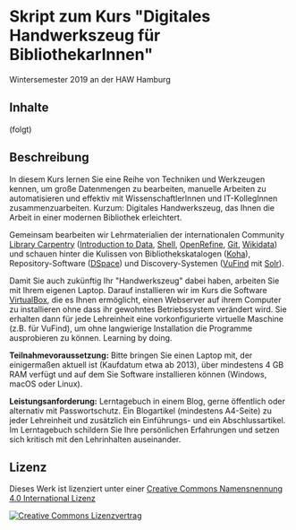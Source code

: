 # Skript zum Kurs "Digitales Handwerkszeug für BibliothekarInnen"

Wintersemester 2019 an der HAW Hamburg

## Inhalte

(folgt)

## Beschreibung

In diesem Kurs lernen Sie eine Reihe von Techniken und Werkzeugen kennen, um große Datenmengen zu bearbeiten, manuelle Arbeiten zu automatisieren und effektiv mit WissenschaftlerInnen und IT-KollegInnen zusammenzuarbeiten. Kurzum: Digitales Handwerkszeug, das Ihnen die Arbeit in einer modernen Bibliothek erleichtert.

Gemeinsam bearbeiten wir Lehrmaterialien der internationalen Community [Library Carpentry](https://librarycarpentry.org) ([Introduction to Data](https://librarycarpentry.org/lc-data-intro/), [Shell](https://librarycarpentry.github.io/lc-shell/), [OpenRefine](https://librarycarpentry.github.io/lc-open-refine/), [Git](https://librarycarpentry.github.io/lc-git/), [Wikidata](https://librarycarpentry.org/lc-wikidata/)) und schauen hinter die Kulissen von Bibliothekskatalogen ([Koha](https://koha-community.org/)), Repository-Software ([DSpace](https://duraspace.org/dspace/)) und Discovery-Systemen ([VuFind](https://vufind.org) mit [Solr](https://lucene.apache.org/solr/)).

Damit Sie auch zukünftig Ihr "Handwerkszeug" dabei haben, arbeiten Sie mit Ihrem eigenen Laptop. Darauf installieren wir im Kurs die Software [VirtualBox](https://www.virtualbox.org/), die es Ihnen ermöglicht, einen Webserver auf ihrem Computer zu installieren ohne dass ihr gewohntes Betriebssystem verändert wird. Sie erhalten dann für jede Lehreinheit eine vorkonfigurierte virtuelle Maschine (z.B. für VuFind), um ohne langwierige Installation die Programme ausprobieren zu können. Learning by doing.

**Teilnahmevoraussetzung:** Bitte bringen Sie einen Laptop mit, der einigermaßen aktuell ist (Kaufdatum etwa ab 2013), über mindestens 4 GB RAM verfügt und auf dem Sie Software installieren können (Windows, macOS oder Linux).

**Leistungsanforderung:** Lerntagebuch in einem Blog, gerne öffentlich oder alternativ mit Passwortschutz. Ein Blogartikel (mindestens A4-Seite) zu jeder Lehreinheit und zusätzlich ein Einführungs- und ein Abschlussartikel. Im Lerntagebuch schildern Sie Ihre persönlichen Erfahrungen und setzen sich kritisch mit den Lehrinhalten auseinander.

## Lizenz

Dieses Werk ist lizenziert unter einer [Creative Commons Namensnennung 4.0 International Lizenz](http://creativecommons.org/licenses/by/4.0/)

[![Creative Commons Lizenzvertrag](https://i.creativecommons.org/l/by/4.0/88x31.png)](http://creativecommons.org/licenses/by/4.0/)
